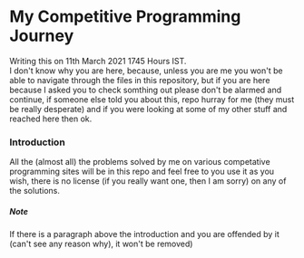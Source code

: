 # My Competitive Programming Journey

Writing this on 11th March 2021 1745 Hours IST.  
I don't know why you are here, because, unless you are me you won't be able to navigate through the files in this repository, but if
you are here because I asked you to check somthing out please don't be alarmed and continue, if someone else told you about this, repo
hurray for me (they must be really desperate) and if you were looking at some of my other stuff and reached here then ok.

### Introduction
All the (almost all) the problems solved by me on various competative programming sites will be in this repo and feel free to you use it
as you wish, there is no license (if you really want one, then I am sorry) on any of the solutions. 

##### Note
If there is a paragraph above the introduction and you are offended by it (can't see any reason why), it won't be removed)
